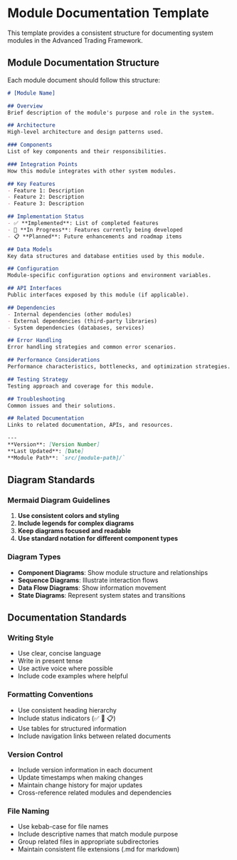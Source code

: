 # Module Documentation Template

This template provides a consistent structure for documenting system modules in the Advanced Trading Framework.

## Module Documentation Structure

Each module document should follow this structure:

```markdown
# [Module Name]

## Overview
Brief description of the module's purpose and role in the system.

## Architecture
High-level architecture and design patterns used.

### Components
List of key components and their responsibilities.

### Integration Points
How this module integrates with other system modules.

## Key Features
- Feature 1: Description
- Feature 2: Description
- Feature 3: Description

## Implementation Status
- ✅ **Implemented**: List of completed features
- 🔄 **In Progress**: Features currently being developed
- 📋 **Planned**: Future enhancements and roadmap items

## Data Models
Key data structures and database entities used by this module.

## Configuration
Module-specific configuration options and environment variables.

## API Interfaces
Public interfaces exposed by this module (if applicable).

## Dependencies
- Internal dependencies (other modules)
- External dependencies (third-party libraries)
- System dependencies (databases, services)

## Error Handling
Error handling strategies and common error scenarios.

## Performance Considerations
Performance characteristics, bottlenecks, and optimization strategies.

## Testing Strategy
Testing approach and coverage for this module.

## Troubleshooting
Common issues and their solutions.

## Related Documentation
Links to related documentation, APIs, and resources.

---
**Version**: [Version Number]  
**Last Updated**: [Date]  
**Module Path**: `src/[module-path]/`
```

## Diagram Standards

### Mermaid Diagram Guidelines

1. **Use consistent colors and styling**
2. **Include legends for complex diagrams**
3. **Keep diagrams focused and readable**
4. **Use standard notation for different component types**

### Diagram Types

- **Component Diagrams**: Show module structure and relationships
- **Sequence Diagrams**: Illustrate interaction flows
- **Data Flow Diagrams**: Show information movement
- **State Diagrams**: Represent system states and transitions

## Documentation Standards

### Writing Style
- Use clear, concise language
- Write in present tense
- Use active voice where possible
- Include code examples where helpful

### Formatting Conventions
- Use consistent heading hierarchy
- Include status indicators (✅ 🔄 📋)
- Use tables for structured information
- Include navigation links between related documents

### Version Control
- Include version information in each document
- Update timestamps when making changes
- Maintain change history for major updates
- Cross-reference related modules and dependencies

### File Naming
- Use kebab-case for file names
- Include descriptive names that match module purpose
- Group related files in appropriate subdirectories
- Maintain consistent file extensions (.md for markdown)